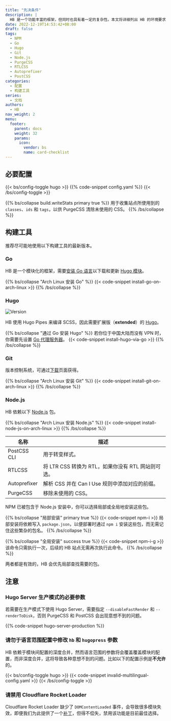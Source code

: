 ```yaml
---
title: "先决条件"
description: |
  HB 是一个功能丰富的框架，但同时也具有着一定的复杂性。本文将详细列出 HB 的环境要求，以便你可以正常地开发和使用 HB 模块和主题。
date: 2022-12-19T14:53:42+08:00
draft: false
tags:
  - NPM
  - Go
  - Hugo
  - Git
  - Node.js
  - PurgeCSS
  - RTLCSS
  - Autoprefixer
  - PostCSS
categories:
  - 配置
  - 构建工具
series:
  - 文档
authors:
  - HB
nav_weight: 2
menu:
  footer:
    parent: docs
    weight: 32
    params:
      icon:
        vendor: bs
        name: card-checklist
---
```


## 必要配置

{{< bs/config-toggle hugo >}}
{{% code-snippet config.yaml %}}
{{< /bs/config-toggle >}}

{{% bs/collapse build.writeStats primary true %}}
用于收集站点所使用到的 `classes`、`ids` 和 `tags`，以供 PurgeCSS 清除未使用的 CSS。
{{% /bs/collapse %}}

## 构建工具

推荐尽可能地使用以下构建工具的最新版本。

### Go

HB 是一个模块化的框架，需要[安装 Go 语言](https://golang.google.cn/dl/)以下载和更新 [Hugo 模块](https://gohugo.io/hugo-modules/use-modules/#prerequisite)。

{{% bs/collapse "Arch Linux 安装 Go" %}}
{{< code-snippet install-go-on-arch-linux >}}
{{% /bs/collapse %}}

### Hugo

![Version](https://img.shields.io/badge/dynamic/json?color=blue&label=requirements&query=requirements&url=https://api.razonyang.com/v1/hugo/modules/github.com/hbstack/hb&style=flat-square)

HB 使用 Hugo Pipes 来编译 SCSS，因此需要扩展版（**extended**）的 [Hugo](https://gohugo.io/installation/)。

{{% bs/collapse "通过 Go 安装 Hugo" %}}
若你位于中国大陆而没有 VPN 时，你需要先设置 [Go 代理服务器](https://hugomods.com/zh-hans/blog/2023/04/go-和-hugo-代理服务器/)。
{{< code-snippet install-hugo-via-go >}}
{{% /bs/collapse %}}

### Git

版本控制系统，可通过[下载](https://git-scm.com/downloads)页面获得。

{{% bs/collapse "Arch Linux 安装 Git" %}}
{{< code-snippet install-git-on-arch-linux >}}
{{% /bs/collapse %}}

### Node.js

HB 依赖以下 [Node.js](https://nodejs.org/) 包。

{{% bs/collapse "Arch Linux 安装 Node.js" %}}
{{< code-snippet install-node-js-on-arch-linux >}}
{{% /bs/collapse %}}

| 名称         | 描述                                               |
| ------------ | -------------------------------------------------- |
| PostCSS CLI  | 用于转变样式。                                     |
| RTLCSS       | 将 LTR CSS 转换为 RTL，如果你没有 RTL 网站则可选。 |
| Autoprefixer | 解析 CSS 并在 Can I Use 规则中添加对应的前缀。     |
| PurgeCSS     | 移除未使用的 CSS。                                 |

NPM 已被包含于 Node.js 安装中，你可以选择局部或全局地安装这些包。

{{% bs/collapse "局部安装" primary true %}}
{{< code-snippet npm-i >}}
局部安装将依赖写入 `package.json`，以便部署时通过 `npm i` 安装这些包，而无需记住这些繁杂的包名。
{{% /bs/collapse %}}

{{% bs/collapse "全局安装" success true %}}
{{< code-snippet npm-i-g >}}
该命令只需执行一次，后续的 HB 站点无需再次执行此命令。
{{% /bs/collapse %}}

两者都是有效的，HB 会优先局部查找需要的包。

## 注意

### Hugo Server 生产模式的必要参数

若需要在生产模式下使用 Hugo Server，需要指定 `--disableFastRender` 和 `--renderToDisk`，否则 PurgeCSS 和 PostCSS 会出现意想不到的问题。

{{% code-snippet hugo-server-production %}}

### 请勿于语言范围配置中修改 `hb` 和 `hugopress` 参数

HB 依赖于模块间配置的深度合并，然而语言范围的参数将会覆盖覆盖模块的配置，而非深度合并，这将导致各种意想不到的问题。比如以下的配置示例是**不允许**的。

{{< bs/config-toggle hugo >}}
{{< code-snippet invalid-multilingual-config.yaml >}}
{{< /bs/config-toggle >}}

### 请禁用 Cloudflare Rocket Loader

Cloudflare Rocket Loader 缺少了 `DOMContentLoaded` 事件，会导致很多模块失效，即便我们为此提供了一个[补丁](https://github.com/hbstack/cloudflare-rocket-loader)，但得不偿失，禁用该功能是目前最佳选择。
